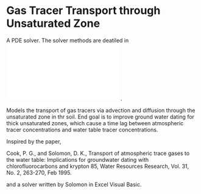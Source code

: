 # Gas Tracer Transport through Unsaturated Zone

A PDE solver. The solver methods are deatiled in ![this pdf](./solver_methods.pdf).

Models the transport of gas tracers via advection and diffusion through the unsaturated zone in thr soil.
End goal is to improve ground water dating for thick unsaturated zones, which cause a time lag between atmospheric tracer concentrations and water table tracer concentrations.

Inspired by the paper,

Cook, P. G., and Solomon, D. K., Transport of atmospheric trace gases to the water table: Implications for groundwater dating with chlorofluorocarbons and krypton 85, Water Resources Research, Vol. 31, No. 2, 263-270, Feb 1995.

and a solver written by Solomon in Excel Visual Basic.
